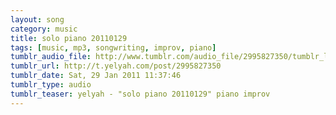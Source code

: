 ```yaml
---
layout: song
category: music
title: solo piano 20110129
tags: [music, mp3, songwriting, improv, piano]
tumblr_audio_file: http://www.tumblr.com/audio_file/2995827350/tumblr_lfsoyyLTID1qzo4ep
tumblr_url: http://t.yelyah.com/post/2995827350
tumblr_date: Sat, 29 Jan 2011 11:37:46
tumblr_type: audio
tumblr_teaser: yelyah - "solo piano 20110129" piano improv
---
```

